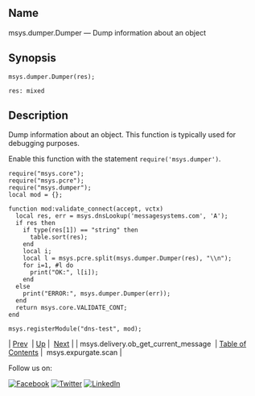 <a name="lua.ref.msys.dumper.Dumper"></a>
## Name

msys.dumper.Dumper — Dump information about an object

<a name="idp18014432"></a>
## Synopsis

`msys.dumper.Dumper(res);`

`res: mixed`<a name="idp18017408"></a>
## Description

Dump information about an object. This function is typically used for debugging purposes.

Enable this function with the statement `require('msys.dumper')`.

```
require("msys.core");
require("msys.pcre");
require("msys.dumper");
local mod = {};

function mod:validate_connect(accept, vctx)
  local res, err = msys.dnsLookup('messagesystems.com', 'A');
  if res then
    if type(res[1]) == "string" then
      table.sort(res);
    end
    local i;
    local l = msys.pcre.split(msys.dumper.Dumper(res), "\\n");
    for i=1, #l do
      print("OK:", l[i]);
    end
  else
    print("ERROR:", msys.dumper.Dumper(err));
  end
  return msys.core.VALIDATE_CONT;
end

msys.registerModule("dns-test", mod);
```

| [Prev](lua.ref.msys.delivery.ob_get_current_message.php)  | [Up](lua.function.details.php) |  [Next](lua.ref.msys.expurgate.scan.php) |
| msys.delivery.ob_get_current_message  | [Table of Contents](index.php) |  msys.expurgate.scan |

Follow us on:

[![Facebook](https://support.messagesystems.com/images/icon-facebook.png)](http://www.facebook.com/messagesystems) [![Twitter](https://support.messagesystems.com/images/icon-twitter.png)](http://twitter.com/#!/MessageSystems) [![LinkedIn](https://support.messagesystems.com/images/icon-linkedin.png)](http://www.linkedin.com/company/message-systems)